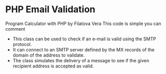 # PHP Email Validation
Program Calculator with PHP by Filatova Vera
This code is simple you can comment


<ul><li>This class can be used to check if an e-mail is valid using the SMTP protocol.</li>

<li>It can connect to an SMTP server defined by the MX records of the domain of the address to validate.</li>

<li>The class simulates the delivery of a message to see if the given recipient address is accepted as valid.</li>
</ul>
